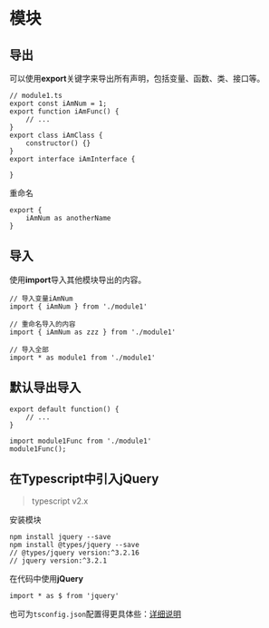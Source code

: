 # 模块

## 导出  
可以使用**export**关键字来导出所有声明，包括变量、函数、类、接口等。
	
	// module1.ts
	export const iAmNum = 1;
	export function iAmFunc() {
		// ...
	}
	export class iAmClass {
		constructor() {}
	}
	export interface iAmInterface {
	    
	}

重命名

	export {
		iAmNum as anotherName
	}

## 导入  
使用**import**导入其他模块导出的内容。

	// 导入变量iAmNum
	import { iAmNum } from './module1'

	// 重命名导入的内容
	import { iAmNum as zzz } from './module1'

	// 导入全部
	import * as module1 from './module1'

## 默认导出导入  

	export default function() {
		// ...
	}

	import module1Func from './module1'
	module1Func();

## 在Typescript中引入jQuery

> typescript v2.x  

安装模块

	npm install jquery --save
	npm install @types/jquery --save
	// @types/jquery version:^3.2.16
    // jquery version:^3.2.1

在代码中使用**jQuery**

	import * as $ from 'jquery'

也可为`tsconfig.json`配置得更具体些：[详细说明](https://www.tslang.cn/docs/handbook/tsconfig-json.html#types-typeroots-and-types)
